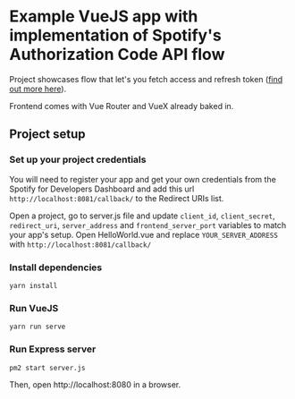 # Example VueJS app with implementation of Spotify's Authorization Code API flow

Project showcases flow that let's you fetch access and refresh token ([find out more here](https://developer.spotify.com/documentation/general/guides/authorization-guide/#authorization-code-flow)).

Frontend comes with Vue Router and VueX already baked in.

## Project setup
### Set up your project credentials
You will need to register your app and get your own credentials from the Spotify for Developers Dashboard and add this url
`http://localhost:8081/callback/` to the Redirect URIs list.

Open a project, go to server.js file and update `client_id`, `client_secret`, `redirect_uri`, `server_address` and `frontend_server_port` variables to match your app's setup.
Open HelloWorld.vue and replace `YOUR_SERVER_ADDRESS` with `http://localhost:8081/callback/`
### Install dependencies
```
yarn install
```

### Run VueJS
```
yarn run serve
```

### Run Express server
```
pm2 start server.js
```
Then, open http://localhost:8080 in a browser.

